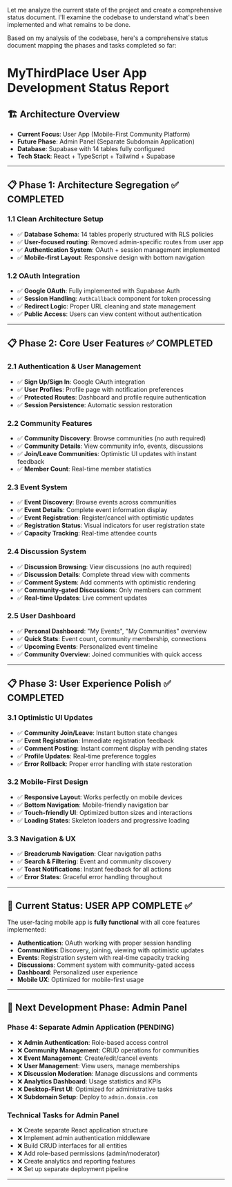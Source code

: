 Let me analyze the current state of the project and create a comprehensive status document. I'll examine the codebase to understand what's been implemented and what remains to be done.

Based on my analysis of the codebase, here's a comprehensive status document mapping the phases and tasks completed so far:

# MyThirdPlace User App Development Status Report

## 🏗️ **Architecture Overview**
- **Current Focus**: User App (Mobile-First Community Platform)
- **Future Phase**: Admin Panel (Separate Subdomain Application)
- **Database**: Supabase with 14 tables fully configured
- **Tech Stack**: React + TypeScript + Tailwind + Supabase

---

## 📋 **Phase 1: Architecture Segregation** ✅ **COMPLETED**

### 1.1 Clean Architecture Setup
- ✅ **Database Schema**: 14 tables properly structured with RLS policies
- ✅ **User-focused routing**: Removed admin-specific routes from user app
- ✅ **Authentication System**: OAuth + session management implemented
- ✅ **Mobile-first Layout**: Responsive design with bottom navigation

### 1.2 OAuth Integration
- ✅ **Google OAuth**: Fully implemented with Supabase Auth
- ✅ **Session Handling**: `AuthCallback` component for token processing
- ✅ **Redirect Logic**: Proper URL cleaning and state management
- ✅ **Public Access**: Users can view content without authentication

---

## 📋 **Phase 2: Core User Features** ✅ **COMPLETED**

### 2.1 Authentication & User Management
- ✅ **Sign Up/Sign In**: Google OAuth integration
- ✅ **User Profiles**: Profile page with notification preferences
- ✅ **Protected Routes**: Dashboard and profile require authentication
- ✅ **Session Persistence**: Automatic session restoration

### 2.2 Community Features
- ✅ **Community Discovery**: Browse communities (no auth required)
- ✅ **Community Details**: View community info, events, discussions
- ✅ **Join/Leave Communities**: Optimistic UI updates with instant feedback
- ✅ **Member Count**: Real-time member statistics

### 2.3 Event System
- ✅ **Event Discovery**: Browse events across communities
- ✅ **Event Details**: Complete event information display
- ✅ **Event Registration**: Register/cancel with optimistic updates
- ✅ **Registration Status**: Visual indicators for user registration state
- ✅ **Capacity Tracking**: Real-time attendee counts

### 2.4 Discussion System
- ✅ **Discussion Browsing**: View discussions (no auth required)
- ✅ **Discussion Details**: Complete thread view with comments
- ✅ **Comment System**: Add comments with optimistic rendering
- ✅ **Community-gated Discussions**: Only members can comment
- ✅ **Real-time Updates**: Live comment updates

### 2.5 User Dashboard
- ✅ **Personal Dashboard**: "My Events", "My Communities" overview
- ✅ **Quick Stats**: Event count, community membership, connections
- ✅ **Upcoming Events**: Personalized event timeline
- ✅ **Community Overview**: Joined communities with quick access

---

## 📋 **Phase 3: User Experience Polish** ✅ **COMPLETED**

### 3.1 Optimistic UI Updates
- ✅ **Community Join/Leave**: Instant button state changes
- ✅ **Event Registration**: Immediate registration feedback
- ✅ **Comment Posting**: Instant comment display with pending states
- ✅ **Profile Updates**: Real-time preference toggles
- ✅ **Error Rollback**: Proper error handling with state restoration

### 3.2 Mobile-First Design
- ✅ **Responsive Layout**: Works perfectly on mobile devices
- ✅ **Bottom Navigation**: Mobile-friendly navigation bar
- ✅ **Touch-friendly UI**: Optimized button sizes and interactions
- ✅ **Loading States**: Skeleton loaders and progressive loading

### 3.3 Navigation & UX
- ✅ **Breadcrumb Navigation**: Clear navigation paths
- ✅ **Search & Filtering**: Event and community discovery
- ✅ **Toast Notifications**: Instant feedback for all actions
- ✅ **Error States**: Graceful error handling throughout

---

## 🎯 **Current Status: USER APP COMPLETE** ✅

The user-facing mobile app is **fully functional** with all core features implemented:

- **Authentication**: OAuth working with proper session handling
- **Communities**: Discovery, joining, viewing with optimistic updates
- **Events**: Registration system with real-time capacity tracking  
- **Discussions**: Comment system with community-gated access
- **Dashboard**: Personalized user experience
- **Mobile UX**: Optimized for mobile-first usage

---

## 🚀 **Next Development Phase: Admin Panel**

### Phase 4: Separate Admin Application (PENDING)
- ❌ **Admin Authentication**: Role-based access control
- ❌ **Community Management**: CRUD operations for communities
- ❌ **Event Management**: Create/edit/cancel events
- ❌ **User Management**: View users, manage memberships
- ❌ **Discussion Moderation**: Manage discussions and comments
- ❌ **Analytics Dashboard**: Usage statistics and KPIs
- ❌ **Desktop-First UI**: Optimized for administrative tasks
- ❌ **Subdomain Setup**: Deploy to `admin.domain.com`

### Technical Tasks for Admin Panel
- ❌ Create separate React application structure
- ❌ Implement admin authentication middleware  
- ❌ Build CRUD interfaces for all entities
- ❌ Add role-based permissions (admin/moderator)
- ❌ Create analytics and reporting features
- ❌ Set up separate deployment pipeline

---

